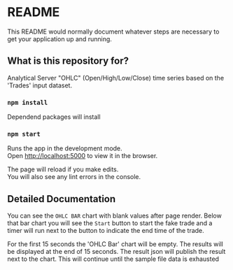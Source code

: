# README #

This README would normally document whatever steps are necessary to get your application up and running.

## What is this repository for? ##

Analytical Server "OHLC" (Open/High/Low/Close) time series based on the 'Trades' input dataset.

### `npm install`

Dependend packages will install

### `npm start`

Runs the app in the development mode.\
Open [http://localhost:5000](http://localhost:5000) to view it in the browser.

The page will reload if you make edits.\
You will also see any lint errors in the console.

## Detailed Documentation ##

You can see the `OHLC BAR` chart with blank values ​​after page render. Below that bar chart you will see the `Start` button to start the fake trade and a timer will run next to the button to indicate the end time of the trade.

For the first 15 seconds the 'OHLC Bar' chart will be empty. The results will be displayed at the end of 15 seconds. The result json will publish the result next to the chart.
This will continue until the sample file data is exhausted
